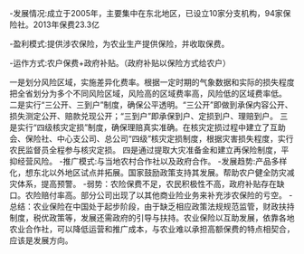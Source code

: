 -发展情况:成立于2005年，主要集中在东北地区，已设立10家分支机构，94家保险社。2013年保费23.3亿

-盈利模式:提供涉农保险，为农业生产提供保险，并收取保费。

-运作方式:农户保费+政府补贴。（政府补贴以保险方式给农户）

一是划分风险区域，实施差异化费率。根据一定时期的气象数据和实际的损失程度把全省划分为多个不同风险区域，风险高的区域费率高，风险低的区域费率低。
二是实行“三公开、三到户”制度，确保公平透明。“三公开”即做到承保内容公开、损失测定公开、赔款兑现公开；“三到户”即承保到户、定损到户、理赔到户。
三是实行“四级核灾定损”制度，确保理赔真实准确。在核灾定损过程中建立了互助会、保险社、中心支公司、总公司“四级”核灾定损制度，根据灾害损失程度，实行农民监督员全程参与核灾定损。
四是通过提取大灾准备金和建立再保险制度，平抑经营风险。
-推广模式:与当地农村合作社以及政府合作。
-发展趋势:产品多样化，想东北以外地区试点并拓展。国家鼓励政策支持其发展。帮助农户健全防灾减灾体系，提高预警。
-弱势：农险保费不足，农民积极性不高，政府补贴存在缺口。农险赔付率高。部分公司出现了以其他商业险业务来补充涉农保险的亏空。
-总结：农业保险在中国处于起步阶段，由于缺乏相应政策法规规范监管，财政扶持制度，税优政策等，发展还需政府的引导与扶持。农业保险以互助发展，依靠各地农业合作社，可以降低运营和推广成本，与农业难以承担高额保费的特点相契合，应该是发展方向。
